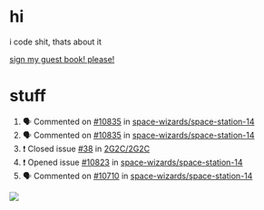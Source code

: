 # hi
i code shit, thats about it

[sign my guest book! please!](https://github.com/Just-a-Unity-Dev/Just-a-Unity-Dev/issues/new?&body=Sign%20my%20guest%20book%20by%20placing%20your%20name%20in%20the%20title,%20how%27d%20you%20get%20to%20this%20page%20and%20why?%20Don%27t%20forget%20you%20have%20an%20entire%20notebook%20in%20your%20hands!)


# stuff
<!--START_SECTION:activity-->
1. 🗣 Commented on [#10835](https://github.com/space-wizards/space-station-14/issues/10835) in [space-wizards/space-station-14](https://github.com/space-wizards/space-station-14)
2. 🗣 Commented on [#10835](https://github.com/space-wizards/space-station-14/issues/10835) in [space-wizards/space-station-14](https://github.com/space-wizards/space-station-14)
3. ❗️ Closed issue [#38](https://github.com/2G2C/2G2C/issues/38) in [2G2C/2G2C](https://github.com/2G2C/2G2C)
4. ❗️ Opened issue [#10823](https://github.com/space-wizards/space-station-14/issues/10823) in [space-wizards/space-station-14](https://github.com/space-wizards/space-station-14)
5. 🗣 Commented on [#10710](https://github.com/space-wizards/space-station-14/issues/10710) in [space-wizards/space-station-14](https://github.com/space-wizards/space-station-14)
<!--END_SECTION:activity-->

![](https://github-profile-summary-cards.vercel.app/api/cards/profile-details?username=Just-a-Unity-Dev&theme=solarized_dark)
